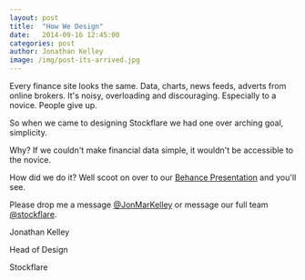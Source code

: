 ```yaml
---
layout: post
title:  "How We Design"
date:   2014-09-16 12:45:00
categories: post
author: Jonathan Kelley
image: /img/post-its-arrived.jpg
---
```


Every finance site looks the same. Data, charts, news feeds, adverts from online brokers. It's noisy, overloading and discouraging. Especially to a novice. People give up.

So when we came to designing Stockflare we had one over arching goal, simplicity. 

Why? If we couldn't make financial data simple, it wouldn't be accessible to the novice.

How did we do it? Well scoot on over to our [Behance Presentation](https://www.behance.net/gallery/19808457/Stockflare-Find-New-Ideas) and you'll see.

Please drop me a message [@JonMarKelley](https://twitter.com/jonmarkelley) or message our full team [@stockflare](https://twitter.com/stockflare).

Jonathan Kelley

Head of Design

Stockflare